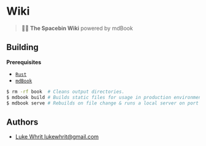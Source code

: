 # Wiki

> 📖🚀 **The Spacebin Wiki** powered by mdBook

## Building

**Prerequisites**

* [`Rust`](https://www.rust-lang.org/)
* [`mdBook`](https://crates.io/crates/mdbook)

```sh
$ rm -rf book  # Cleans output directories.
$ mdbook build # Builds static files for usage in production environments.
$ mdbook serve # Rebuilds on file change & runs a local server on port 3000. Useful when developing.
```

## Authors

* [Luke Whrit <lukewhrit@gmail.com>](https://github.com/lukewhrit)
